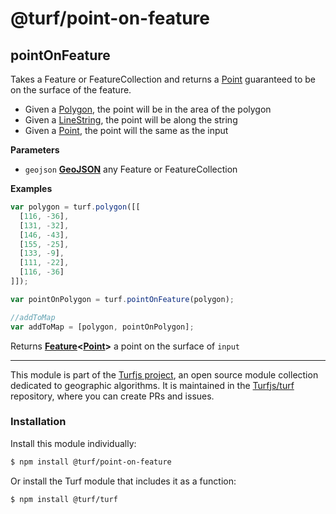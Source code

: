 # @turf/point-on-feature

<!-- Generated by documentation.js. Update this documentation by updating the source code. -->

## pointOnFeature

Takes a Feature or FeatureCollection and returns a [Point](https://tools.ietf.org/html/rfc7946#section-3.1.2) guaranteed to be on the surface of the feature.

-   Given a [Polygon](https://tools.ietf.org/html/rfc7946#section-3.1.6), the point will be in the area of the polygon
-   Given a [LineString](https://tools.ietf.org/html/rfc7946#section-3.1.4), the point will be along the string
-   Given a [Point](https://tools.ietf.org/html/rfc7946#section-3.1.2), the point will the same as the input

**Parameters**

-   `geojson` **[GeoJSON](https://tools.ietf.org/html/rfc7946#section-3)** any Feature or FeatureCollection

**Examples**

```javascript
var polygon = turf.polygon([[
  [116, -36],
  [131, -32],
  [146, -43],
  [155, -25],
  [133, -9],
  [111, -22],
  [116, -36]
]]);

var pointOnPolygon = turf.pointOnFeature(polygon);

//addToMap
var addToMap = [polygon, pointOnPolygon];
```

Returns **[Feature](https://tools.ietf.org/html/rfc7946#section-3.2)&lt;[Point](https://tools.ietf.org/html/rfc7946#section-3.1.2)>** a point on the surface of `input`

<!-- This file is automatically generated. Please don't edit it directly:
if you find an error, edit the source file (likely index.js), and re-run
./scripts/generate-readmes in the turf project. -->

---

This module is part of the [Turfjs project](http://turfjs.org/), an open source
module collection dedicated to geographic algorithms. It is maintained in the
[Turfjs/turf](https://github.com/Turfjs/turf) repository, where you can create
PRs and issues.

### Installation

Install this module individually:

```sh
$ npm install @turf/point-on-feature
```

Or install the Turf module that includes it as a function:

```sh
$ npm install @turf/turf
```
